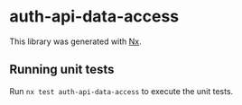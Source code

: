 # auth-api-data-access

This library was generated with [Nx](https://nx.dev).

## Running unit tests

Run `nx test auth-api-data-access` to execute the unit tests.
